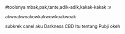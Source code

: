 #toolsnya mbak,pak,tante,adik-adik,kakak-kakak :v

akwoakwoakowkakwowkoakwoak

subkrek canel aku 
Darkness CBD
Itu tentang Pubji okeh
